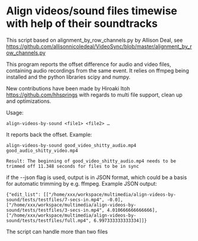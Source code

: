 # Align videos/sound files timewise with help of their soundtracks

This script based on alignment_by_row_channels.py by Allison Deal, see
https://github.com/allisonnicoledeal/VideoSync/blob/master/alignment_by_row_channels.py

This program reports the offset difference for audio and video files,
containing audio recordings from the same event. It relies on ffmpeg being
installed and the python libraries scipy and numpy.

New contributions have been made by Hiroaki Itoh https://github.com/hhsprings with regards to multi file support, clean up and optimizations.


Usage:

    align-videos-by-sound <file1> <file2> …

It reports back the offset. Example:

    align-videos-by-sound good_video_shitty_audio.mp4 good_audio_shitty_video.mp4

    Result: The beginning of good_video_shitty_audio.mp4 needs to be trimmed off 11.348 seconds for files to be in sync

if the --json flag is used, output is in JSON format, which could be a basis for automatic trimming by e.g. ffmpeg. Example JSON output:

    {"edit_list": [["/home/xxx/workspace/multimedia/align-videos-by-sound/tests/testfiles/7-secs-in.mp4", -0.0], ["/home/xxx/workspace/multimedia/align-videos-by-sound/tests/testfiles/3-secs-in.mp4", 4.010666666666666], ["/home/xxx/workspace/multimedia/align-videos-by-sound/tests/testfiles/full.mp4", 6.997333333333334]]}

The script can handle more than two files